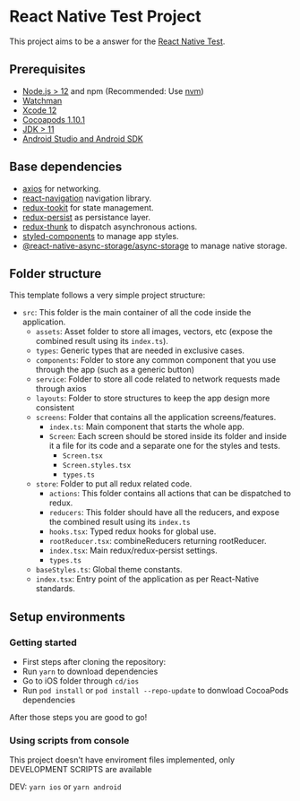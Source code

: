 # React Native Test Project

This project aims to be a answer for the [React Native Test](./teste_react_native.md).

## Prerequisites

- [Node.js > 12](https://nodejs.org) and npm (Recommended: Use [nvm](https://github.com/nvm-sh/nvm))
- [Watchman](https://facebook.github.io/watchman)
- [Xcode 12](https://developer.apple.com/xcode)
- [Cocoapods 1.10.1](https://cocoapods.org)
- [JDK > 11](https://www.oracle.com/java/technologies/javase-jdk11-downloads.html)
- [Android Studio and Android SDK](https://developer.android.com/studio)

## Base dependencies

- [axios](https://github.com/axios/axios) for networking.
- [react-navigation](https://reactnavigation.org/) navigation library.
- [redux-tookit](https://redux-toolkit.js.org/) for state management.
- [redux-persist](https://github.com/rt2zz/redux-persist) as persistance layer.
- [redux-thunk](https://github.com/gaearon/redux-thunk) to dispatch asynchronous actions.
- [styled-components](https://styled-components.com/) to manage app styles.
- [@react-native-async-storage/async-storage](https://react-native-async-storage.github.io/async-storage/docs/install/) to manage native storage.

## Folder structure

This template follows a very simple project structure:

- `src`: This folder is the main container of all the code inside the application.
  - `assets`: Asset folder to store all images, vectors, etc (expose the combined result using its `index.ts`).
  - `types`: Generic types that are needed in exclusive cases.
  - `components`: Folder to store any common component that you use through the app (such as a generic button)
  - `service`: Folder to store all code related to network requests made through axios
  - `layouts`: Folder to store structures to keep the app design more consistent
  - `screens`: Folder that contains all the application screens/features.
    - `index.ts`: Main component that starts the whole app.
    - `Screen`: Each screen should be stored inside its folder and inside it a file for its code and a separate one for the styles and tests.
      - `Screen.tsx`
      - `Screen.styles.tsx`
      - `types.ts`
  - `store`: Folder to put all redux related code.
    - `actions`: This folder contains all actions that can be dispatched to redux.
    - `reducers`: This folder should have all the reducers, and expose the combined result using its `index.ts`
    - `hooks.tsx`: Typed redux hooks for global use.
    - `rootReducer.tsx`: combineReducers returning rootReducer.
    - `index.tsx`: Main redux/redux-persist settings.
    - `types.ts`
  - `baseStyles.ts`: Global theme constants.
  - `index.tsx`: Entry point of the application as per React-Native standards.

## Setup environments

### Getting started

- First steps after cloning the repository:
- Run `yarn` to download dependencies
- Go to iOS folder through `cd/ios`
- Run `pod install` or `pod install --repo-update` to donwload CocoaPods dependencies

After those steps you are good to go!

### Using scripts from console

This project doesn't have enviroment files implemented, only DEVELOPMENT SCRIPTS are available

DEV: `yarn ios` or `yarn android`
